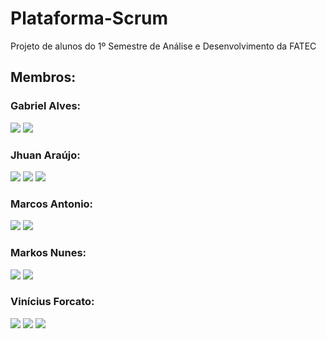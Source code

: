 # Plataforma-Scrum
Projeto de alunos do 1º Semestre de Análise e Desenvolvimento da FATEC

## Membros:
### Gabriel Alves:
[<img src="https://img.shields.io/badge/LinkedIn-0077B5?style=for-the-badge&logo=linkedin&logoColor=white">](https://www.linkedin.com/in/gabriel-alves-de-souza-5b7747267)
[<img src="https://img.shields.io/badge/GitHub-171515?style=for-the-badge&logo=github&logoColor=white">](https://github.com/gabriel15asouza)

### Jhuan Araújo: 
[<img src="https://img.shields.io/badge/LinkedIn-0077B5?style=for-the-badge&logo=linkedin&logoColor=white">](
https://www.linkedin.com/in/jhuan-araújo-de-souza-372233230)
[<img src="https://img.shields.io/badge/GitHub-171515?style=for-the-badge&logo=github&logoColor=white">](https://github.com/TheRabbitDev)
[<img src="https://img.shields.io/badge/Instagram-E4405F?style=for-the-badge&logo=instagram&logoColor=white">](https://www.instagram.com/_hollow.rabbit_)

### Marcos Antonio: 
[<img src="https://img.shields.io/badge/LinkedIn-0077B5?style=for-the-badge&logo=linkedin&logoColor=white">](
https://www.linkedin.com/in/marcos-antonio-329449268)
[<img src="https://img.shields.io/badge/GitHub-171515?style=for-the-badge&logo=github&logoColor=white">](https://github.com/Marcos-Antonio-Rodrigues-dos-Santos)

### Markos Nunes: 
[<img src="https://img.shields.io/badge/LinkedIn-0077B5?style=for-the-badge&logo=linkedin&logoColor=white">](https://linkedin.com/in/markos-vinícius-nunes-230448268)
[<img src="https://img.shields.io/badge/GitHub-171515?style=for-the-badge&logo=github&logoColor=white">](https://github.com/MarkVN2)

### Vinícius Forcato: 
[<img src="https://img.shields.io/badge/LinkedIn-0077B5?style=for-the-badge&logo=linkedin&logoColor=white">](https://www.linkedin.com/in/vinícius-felipe-forcato-789462268)
[<img src="https://img.shields.io/badge/GitHub-171515?style=for-the-badge&logo=github&logoColor=white">](https://github.com/nininhosam)
[<img src="https://img.shields.io/badge/Instagram-E4405F?style=for-the-badge&logo=instagram&logoColor=white">](https://www.instagram.com/nao_sou_felps)
